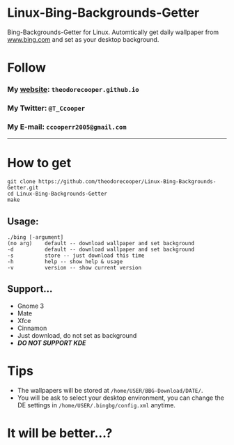 # Linux-Bing-Backgrounds-Getter
Bing-Backgrounds-Getter for Linux.
Automtically get daily wallpaper from www.bing.com and set as your desktop background.

# Follow
### My <a href="https://theodorecooper.github.io" target="_blank">website</a>: `theodorecooper.github.io`
### My Twitter: `@T_Ccooper`
### My E-mail: `ccooperr2005@gmail.com`

---
# How to get
```shell
git clone https://github.com/theodorecooper/Linux-Bing-Backgrounds-Getter.git
cd Linux-Bing-Backgrounds-Getter
make
```
## Usage:
```shell
./bing [-argument]
(no arg)    default -- download wallpaper and set background
-d          default -- download wallpaper and set background
-s          store -- just download this time
-h          help -- show help & usage
-v          version -- show current version
```

## Support...
* Gnome 3
* Mate
* Xfce
* Cinnamon
* Just download, do not set as background 
* ***DO NOT SUPPORT KDE***

# Tips
+ The wallpapers will be stored at `/home/USER/BBG-Download/DATE/`.
+ You will be ask to select your desktop environment, you can change the DE settings in `/home/USER/.bingbg/config.xml` anytime.

# It will be better...?
